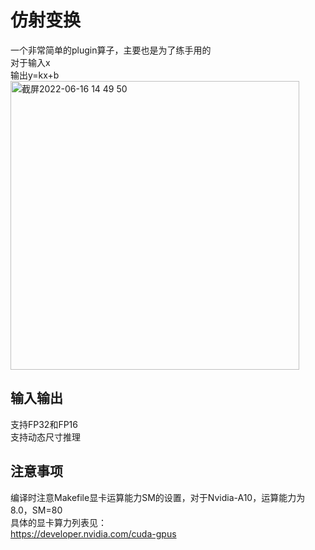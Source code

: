 # 仿射变换
一个非常简单的plugin算子，主要也是为了练手用的 \
对于输入x \
输出y=kx+b \
<img width="462" alt="截屏2022-06-16 14 49 50" src="https://user-images.githubusercontent.com/71363087/174009382-cb59418d-853c-4e8a-b03d-4091fc63b3dc.png">

## 输入输出
支持FP32和FP16 \
支持动态尺寸推理 
## 注意事项
编译时注意Makefile显卡运算能力SM的设置，对于Nvidia-A10，运算能力为8.0，SM=80 \
具体的显卡算力列表见：\
https://developer.nvidia.com/cuda-gpus

